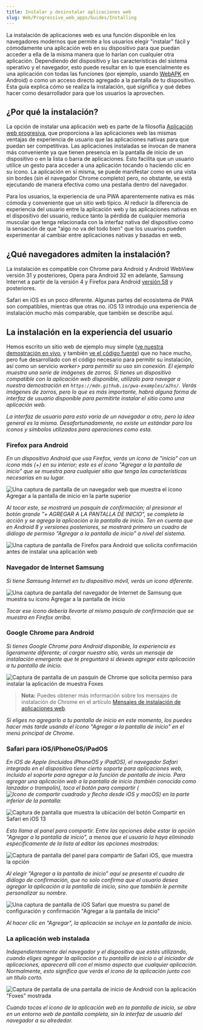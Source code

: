 ```yaml
---
title: Instalar y desinstalar aplicaciones web
slug: Web/Progressive_web_apps/Guides/Installing
---
```


La instalación de aplicaciones web es una función disponible en los navegadores modernos que permite a los usuarios elegir "instalar" fácil y cómodamente una aplicación web en su dispositivo para que puedan acceder a ella de la misma manera que lo harían con cualquier otra aplicación. Dependiendo del dispositivo y las características del sistema operativo y el navegador, esto puede resultar en lo que esencialmente es una aplicación con todas las funciones (por ejemplo, usando [WebAPK](https://developers.google.com/web/fundamentals/integration/webapks) en Android) o como un acceso directo agregado a la pantalla de tu dispositivo. Esta guía explica cómo se realiza la instalación, qué significa y qué debes hacer como desarrollador para que los usuarios la aprovechen.

## ¿Por qué la instalación?

La opción de instalar una aplicación web es parte de la filosofía [Aplicación web progresiva](/es/docs/Web/Progressive_web_apps), que proporciona a las aplicaciones web las mismas ventajas de experiencia de usuario que las aplicaciones nativas para que puedan ser competitivas. Las aplicaciones instaladas se invocan de manera más conveniente ya que tienen presencia en la pantalla de inicio de un dispositivo o en la lista o barra de aplicaciones. Esto facilita que un usuario utilice un gesto para acceder a una aplicación tocando o haciendo clic en su icono. La aplicación en sí misma, se puede manifestar como en una vista sin bordes (sin el navegador Chrome completo) pero, no obstante, se está ejecutando de manera efectiva como una pestaña dentro del navegador.

Para los usuarios, la experiencia de una PWA aparentemente nativa es más cómoda y conveniente que un sitio web típico. Al reducir la diferencia de experiencia del usuario entre la aplicación web y las aplicaciones nativas en el dispositivo del usuario, reduce tanto la pérdida de cualquier memoria muscular que tenga relacionada con la interfaz nativa del dispositivo como la sensación de que "algo no va del todo bien" que los usuarios pueden experimentar al cambiar entre aplicaciones nativas y basadas en web.

## ¿Qué navegadores admiten la instalación?

La instalación es compatible con Chrome para Android y Android WebView versión 31 y posteriores, Opera para Android 32 en adelante, Samsung Internet a partir de la versión 4 y Firefox para Android [versión 58](/es/docs/Mozilla/Firefox/Releases/58) y posteriores.

Safari en iOS es un poco diferente. Algunas partes del ecosistema de PWA son compatibles, mientras que otras no. iOS 13 introdujo una experiencia de instalación mucho más comparable, que también se describe aquí.

## La instalación en la experiencia del usuario

Hemos escrito un sitio web de ejemplo muy simple ([ve nuestra demostración en vivo](https://mdn.github.io/pwa-examples/a2hs/), y también [ve el código fuente](https://github.com/mdn/pwa-examples/tree/master/a2hs)) que no hace mucho, pero fue desarrollado con el código necesario para permitir su instalación, así como un servicio _worker> para permitir su uso sin conexión. El ejemplo muestra una serie de imágenes de zorros. Si tienes un dispositivo compatible con la aplicación web disponible, utilízalo para navegar a nuestra demostración en `https://mdn.github.io/pwa-examples/a2hs/`. Verás imágenes de zorros, pero lo que es más importante, habrá alguna forma de interfaz de usuario disponible para permitirte instalar el sitio como una aplicación web._

_La interfaz de usuario para esto varía de un navegador a otro, pero la idea general es la misma. Desafortunadamente, no existe un estándar para los iconos y símbolos utilizados para operaciones como esta._

### Firefox para Android

_En un dispositivo Android que usa Firefox, verás un ícono de "inicio" con un ícono más (+) en su interior; este es el ícono "Agregar a la pantalla de inicio" que se muestra para cualquier sitio que tenga las características necesarias en su lugar._

![Una captura de pantalla de un navegador web que muestra el ícono Agregar a la pantalla de inicio en la parte superior](android-a2hs-icon.png)

_Al tocar este, se mostrará un pasquín de confirmación; al presionar el botón grande "+ AGREGAR A LA PANTALLA DE INICIO", se completa la acción y se agrega la aplicación a la pantalla de inicio. Ten en cuenta que en Android 8 y versiones posteriores, se mostrará primero un cuadro de diálogo de permiso "Agregar a la pantalla de inicio" a nivel del sistema._

![Una captura de pantalla de Firefox para Android que solicita confirmación antes de instalar una aplicación web](fx-a2hs-banner.png)

### Navegador de Internet Samsung

_Si tiene Samsung Internet en tu dispositivo móvil, verás un icono diferente._

![Una captura de pantalla del navegador de Internet de Samsung que muestra su icono Agregar a la pantalla de inicio](samsung-internet-add-app.png)

_Tocar ese ícono debería llevarte al mismo pasquín de confirmación que se muestra en Firefox arriba._

### Google Chrome para Android

_Si tienes Google Chrome para Android disponible, la experiencia es ligeramente diferente; al cargar nuestro sitio, verás un mensaje de instalación emergente que te preguntará si deseas agregar esta aplicación a tu pantalla de inicio._

![Captura de pantalla de un pasquín de Chrome que solicita permiso para instalar la aplicación de muestra Foxes](chrome-a2hs-banner.png)

> **Nota:** Puedes obtener más información sobre los mensajes de instalación de Chrome en el artículo [Mensajes de instalación de aplicaciones web](https://developers.google.com/web/fundamentals/app-install-banners/).

_Si eliges no agregarlo a tu pantalla de inicio en este momento, los puedes hacer más tarde usando el ícono "Agregar a la pantalla de inicio" en el menú principal de Chrome._

### Safari para iOS/iPhoneOS/iPadOS

_En iOS de Apple (incluidos iPhoneOS y iPadOS), el navegador Safari integrado en el dispositivo tiene cierto soporte para aplicaciones web, incluido el soporte para agregar a la función de pantalla de inicio. Para agregar una aplicación web a la pantalla de inicio (también conocida como lanzador o trampolín), toca el botón para compartir (![Icono de compartir cuadrado y flecha desde iOS y macOS](square.svg)) en la parte inferior de la pantalla:_

![Captura de pantalla que muestra la ubicación del botón Compartir en Safari en iOS 13](safari-ios-a2hs-icon.png)

_Esto llama al panel para compartir. Entre las opciones debe estar la opción "Agregar a la pantalla de inicio", a menos que el usuario la haya eliminado específicamente de la lista al editar las opciones mostradas:_

![Captura de pantalla del panel para compartir de Safari iOS, que muestra la opción](safari-ios-share-menu.png)

_Al elegir "Agregar a la pantalla de inicio" aquí se presenta el cuadro de diálogo de confirmación, que no solo confirma que el usuario desea agregar la aplicación a la pantalla de inicio, sino que también le permite personalizar su nombre._

![Una captura de pantalla de iOS Safari que muestra su panel de configuración y confirmación "Agregar a la pantalla de inicio"](safari-ios-a2hs-banner.png)

_Al hacer clic en "Agregar", la aplicación se incluye en la pantalla de inicio._

### La aplicación web instalada

_Independientemente del navegador y el dispositivo que estés utilizando, cuando eliges agregar la aplicación a tu pantalla de inicio o al iniciador de aplicaciones, aparecerá allí con el mismo aspecto que cualquier aplicación. Normalmente, esto significa que verás el icono de la aplicación junto con un título corto._

![Captura de pantalla de una pantalla de inicio de Android con la aplicación "Foxes" mostrada](a2hs-on-home-screen.png)

_Cuando tocas el icono de la aplicación web en la pantalla de inicio, se abre en un entorno web de pantalla completa, sin la interfaz de usuario del navegador a su alrededor._
